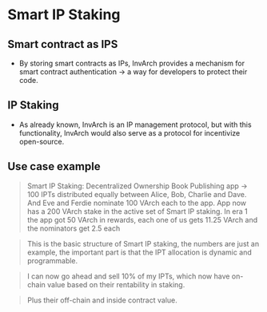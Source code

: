 # Smart IP Staking

## Smart contract as IPS

- By storing smart contracts as IPs, InvArch provides a mechanism for smart contract authentication -> a way for developers to protect their code.


## IP Staking

- As already known, InvArch is an IP management protocol, but with this functionality, InvArch would also serve as a protocol for incentivize open-source.

## Use case example

> Smart IP Staking:
Decentralized Ownership Book Publishing app -> 100 IPTs distributed equally between Alice, Bob, Charlie and Dave.
And Eve and Ferdie nominate 100 VArch each to the app.
App now has a 200 VArch stake in the active set of Smart IP staking.
In era 1 the app got 50 VArch in rewards, each one of us gets 11.25 VArch and the nominators get 2.5 each

> This is the basic structure of Smart IP staking, the numbers are just an example, the important part is that the IPT allocation is dynamic and programmable.

> I can now go ahead and sell 10% of my IPTs, which now have on-chain value based on their rentability in staking.

> Plus their off-chain and inside contract value.